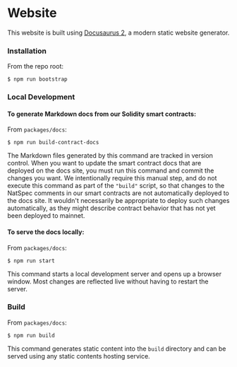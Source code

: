 # Website

This website is built using [Docusaurus 2](https://docusaurus.io/), a modern static website generator.

### Installation

From the repo root:
```
$ npm run bootstrap
```

### Local Development

#### To generate Markdown docs from our Solidity smart contracts:

From `packages/docs`:
```
$ npm run build-contract-docs
```

The Markdown files generated by this command are tracked in version control. When you want to update the smart contract docs that are deployed on the docs site, you must run this command and commit the changes you want. We intentionally require this manual step, and do not execute this command as part of the `"build"` script, so that changes to the NatSpec comments in our smart contracts are not automatically deployed to the docs site. It wouldn't necessarily be appropriate to deploy such changes automatically, as they might describe contract behavior that has not yet been deployed to mainnet.

#### To serve the docs locally:

From `packages/docs`:
```
$ npm run start
```

This command starts a local development server and opens up a browser window. Most changes are reflected live without having to restart the server.

### Build

From `packages/docs`:
```
$ npm run build
```

This command generates static content into the `build` directory and can be served using any static contents hosting service.
